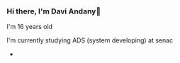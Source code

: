 ### Hi there, I'm Davi Andany👋

I'm 16 years old

I'm currently studying ADS (system developing) at senac




-
